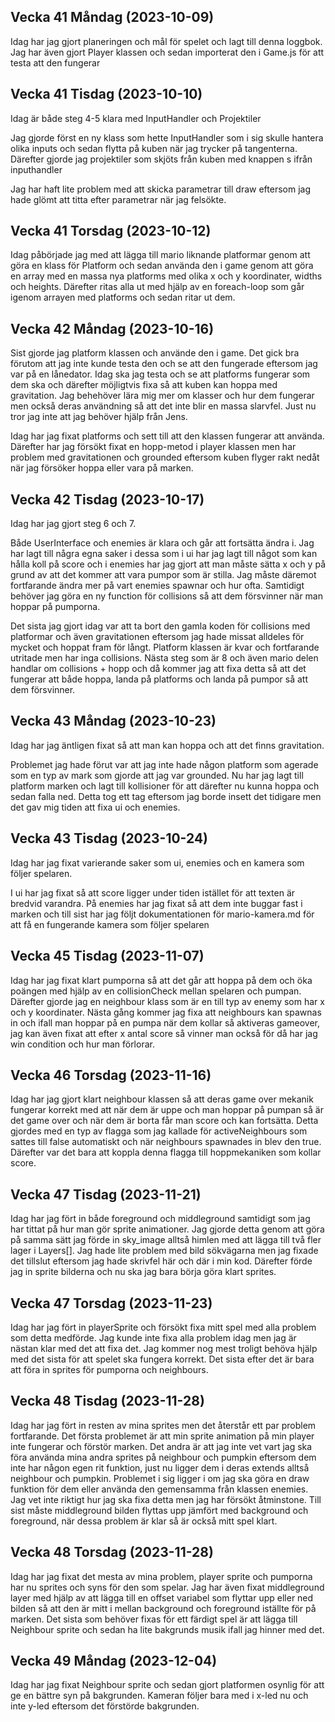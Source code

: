 ## Vecka 41 Måndag (2023-10-09)

Idag har jag gjort planeringen och mål för spelet och lagt till denna loggbok. Jag har även gjort Player klassen och sedan importerat den i Game.js för att testa att den fungerar

## Vecka 41 Tisdag (2023-10-10)

Idag är både steg 4-5 klara med InputHandler och Projektiler

Jag gjorde först en ny klass som hette InputHandler som i sig skulle hantera olika inputs och sedan flytta på kuben när jag trycker på tangenterna. Därefter gjorde jag projektiler som skjöts från kuben med knappen s ifrån inputhandler

Jag har haft lite problem med att skicka parametrar till draw eftersom jag hade glömt att titta efter parametrar när jag felsökte. 

## Vecka 41 Torsdag (2023-10-12)

Idag påbörjade jag med att lägga till mario liknande platformar genom att göra en klass för Platform och sedan använda den i game genom att göra en array med en massa nya platforms med olika x och y koordinater, widths och heights. Därefter ritas alla ut med hjälp av en foreach-loop som går igenom arrayen med platforms och sedan ritar ut dem.

## Vecka 42 Måndag (2023-10-16)

Sist gjorde jag platform klassen och använde den i game. Det gick bra förutom att jag inte kunde testa den och se att den fungerade eftersom jag var på en lånedator. Idag ska jag testa och se att platforms fungerar som dem ska och därefter möjligtvis fixa så att kuben kan hoppa med gravitation. Jag behehöver lära mig mer om klasser och hur dem fungerar men också deras användning så att det inte blir en massa slarvfel. Just nu tror jag inte att jag behöver hjälp från Jens.

Idag har jag fixat platforms och sett till att den klassen fungerar att använda. Därefter har jag försökt fixat en hopp-metod i player klassen men har problem med gravitationen och grounded eftersom kuben flyger rakt nedåt när jag försöker hoppa eller vara på marken.

## Vecka 42 Tisdag (2023-10-17)

Idag har jag gjort steg 6 och 7.

Både UserInterface och enemies är klara och går att fortsätta ändra i. Jag har lagt till några egna saker i dessa som i ui har jag lagt till något som kan hålla koll på score och i enemies har jag gjort att man måste sätta x och y på grund av att det kommer att vara pumpor som är stilla. Jag måste däremot fortfarande ändra mer på vart enemies spawnar och hur ofta. Samtidigt behöver jag göra en ny function för collisions så att dem försvinner när man hoppar på pumporna.

Det sista jag gjort idag var att ta bort den gamla koden för collisions med platformar och även gravitationen eftersom jag hade missat alldeles för mycket och hoppat fram för långt. Platform klassen är kvar och fortfarande utritade men har inga collisions. Nästa steg som är 8 och även mario delen handlar om collisions + hopp och då kommer jag att fixa detta så att det fungerar att både hoppa, landa på platforms och landa på pumpor så att dem försvinner.

## Vecka 43 Måndag (2023-10-23)

Idag har jag äntligen fixat så att man kan hoppa och att det finns gravitation.

Problemet jag hade förut var att jag inte hade någon platform som agerade som en typ av mark som gjorde att jag var grounded. Nu har jag lagt till platform marken och lagt till kollisioner för att därefter nu kunna hoppa och sedan falla ned. Detta tog ett tag eftersom jag borde insett det tidigare men det gav mig tiden att fixa ui och enemies.

## Vecka 43 Tisdag (2023-10-24)

Idag har jag fixat varierande saker som ui, enemies och en kamera som följer spelaren.

I ui har jag fixat så att score ligger under tiden istället för att texten är bredvid varandra. På enemies har jag fixat så att dem inte buggar fast i marken och till sist har jag följt dokumentationen för mario-kamera.md för att få en fungerande kamera som följer spelaren

## Vecka 45 Tisdag (2023-11-07)

Idag har jag fixat klart pumporna så att det går att hoppa på dem och öka poängen med hjälp av en collisionCheck mellan spelaren och pumpan. Därefter gjorde jag en neighbour klass som är en till typ av enemy som har x och y koordinater. Nästa gång kommer jag fixa att neighbours kan spawnas in och ifall man hoppar på en pumpa när dem kollar så aktiveras gameover, jag kan även fixat att efter x antal score så vinner man också för då har jag win condition och hur man förlorar.

## Vecka 46 Torsdag (2023-11-16)

Idag har jag gjort klart neighbour klassen så att deras game over mekanik fungerar korrekt med att när dem är uppe och man hoppar på pumpan så är det game over och när dem är borta får man score och kan fortsätta. Detta gjordes med en typ av flagga som jag kallade för activeNeighbours som sattes till false automatiskt och när neighbours spawnades in blev den true. Därefter var det bara att koppla denna flagga till hoppmekaniken som kollar score.

## Vecka 47 Tisdag (2023-11-21)

Idag har jag fört in både foreground och middleground samtidigt som jag har tittat på hur man gör sprite animationer. Jag gjorde detta genom att göra på samma sätt jag förde in sky_image alltså himlen med att lägga till två fler lager i Layers[]. Jag hade lite problem med bild sökvägarna men jag fixade det tillslut eftersom jag hade skrivfel här och där i min kod. Därefter förde jag in sprite bilderna och nu ska jag bara börja göra klart sprites.

## Vecka 47 Torsdag (2023-11-23)

Idag har jag fört in playerSprite och försökt fixa mitt spel med alla problem som detta medförde. Jag kunde inte fixa alla problem idag men jag är nästan klar med det att fixa det. Jag kommer nog mest troligt behöva hjälp med det sista för att spelet ska fungera korrekt. Det sista efter det är bara att föra in sprites för pumporna och neighbours.

## Vecka 48 Tisdag (2023-11-28)

Idag har jag fört in resten av mina sprites men det återstår ett par problem fortfarande. Det första problemet är att min sprite animation på min player inte fungerar och förstör marken. Det andra är att jag inte vet vart jag ska föra använda mina andra sprites på neighbour och pumpkin eftersom dem inte har någon egen rit funktion, just nu ligger dem i deras extends alltså neighbour och pumpkin. Problemet i sig ligger i om jag ska göra en draw funktion för dem eller använda den gemensamma från klassen enemies. Jag vet inte riktigt hur jag ska fixa detta men jag har försökt åtminstone. Till sist måste middleground bilden flyttas upp jämfört med background och foreground, när dessa problem är klar så är också mitt spel klart.

## Vecka 48 Torsdag (2023-11-28)

Idag har jag fixat det mesta av mina problem, player sprite och pumporna har nu sprites och syns för den som spelar. Jag har även fixat middleground layer med hjälp av att lägga till en offset variabel som flyttar upp eller ned bilden så att den är mitt i mellan background och foreground iställte för på marken. Det sista som behöver fixas för ett färdigt spel är att lägga till Neighbour sprite och sedan ha lite bakgrunds musik ifall jag hinner med det.

## Vecka 49 Måndag (2023-12-04)

Idag har jag fixat Neighbour sprite och sedan gjort platformen osynlig för att ge en bättre syn på bakgrunden. Kameran följer bara med i x-led nu och inte y-led eftersom det förstörde bakgrunden.